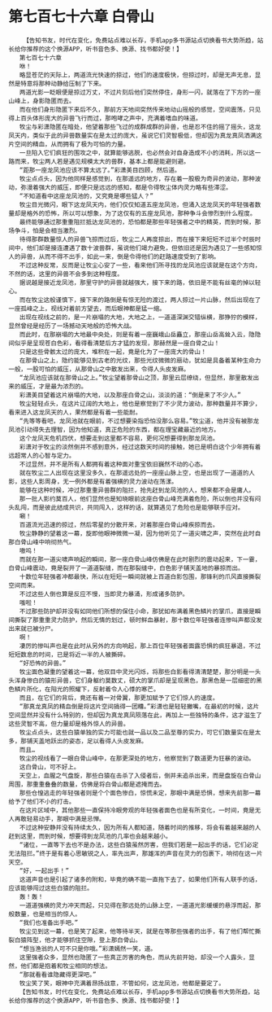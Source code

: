 # 第七百七十六章 白骨山
        【告知书友，时代在变化，免费站点难以长存，手机app多书源站点切换看书大势所趋，站长给你推荐的这个换源APP，听书音色多、换源、找书都好使！】
       第七百七十六章
       咻！
       略显苍茫的天际上，两道流光快速的掠过，他们的速度极快，但掠过时，却是无声无息，显然是特意将那种动静给压制了下来。
       两道光影一眨眼便是掠过万丈，不过片刻后他们突然停住，身形一闪，就落在了下方的一座山峰上，身影隐匿而去。
       而在他们身形隐匿下来后不久，那前方天地间突然传来地动山摇般的感觉，空间震荡，只见得上百头体形庞大的异兽飞行而过，那咆哮之声中，充满着嗜血的味道。
       牧尘与彩潇隐匿在暗处，他望着那些飞过的成群成群的异兽，也是忍不住的摇了摇头，这龙凤天内，类似于此的异兽数量实在是太过的庞大，虽说它们灵智极低，但却因为真龙真凤洒满这片空间的精血，从而拥有了极为可怕的力量。
       一旦陷入它们疯狂的围攻之中，就算能够逃脱，也必然会对自身造成不小的消耗，所以这一路而来，牧尘两人若是遇见规模太大的兽群，基本上都是能避则避。
       “距那一座龙凤池应该不算太远了。”彩潇美目四顾，然后道。
       牧尘点点头，因为他同样是感觉到，在那遥远的地方，存在着一股极为奇异的波动，那种波动，弥漫着强大的威压，即便只是远远的感知，都是令得牧尘体内灵力略有些滞涩。
       “不知道看中这座龙凤池的，又究竟是哪些猛人？”
       牧尘目光微闪，眼下这龙凤天内，他们仅仅知道五座龙凤池，但涌入这龙凤天的年轻强者数量却是格外的恐怖，所以可以想象，为了这仅有的五座龙凤池，那种争斗会惨烈到什么程度。
       最终能够通过那重重阻拦抵达龙凤池的，恐怕都是那些年轻强者之中的精英，而到时候，那场争斗，怕是会相当激烈。
       待得那群数量惊人的异兽飞掠而过后，牧尘二人再度掠出，而在接下来短短不过半个时辰时间中，他们却是接连遭遇了数十波兽群，虽说他们竭力避免，但依旧还是因为遇见了一些感知惊人的异兽，从而不得不出手，如此一来，倒是令得他们的赶路速度受到了影响。
       不过这种反常，反而是让牧尘心安了一些，看来他们所寻找的龙凤池应该就是在这个方向，不然的话，这里的异兽不会多到这种程度。
       据说越是接近龙凤池，那里守护的异兽就越强大，接下来的路，依旧是不能有丝毫的掉以轻心。
       而在牧尘这般谨慎下，接下来的路倒是有惊无险的渡过，两人掠过一片山脉，然后出现在了一座孤峰之上，视线对着前方望去，而后眼神都是猛一缩。
       出现在视线之前的，是一片崩塌的大地，大地之上，一道道深渊交错纵横，那狰狞的模样，显然曾经是经历了一场撼动天地般的恐怖大战。
       而此时，在那崩塌的大地最中央处，则是有着一座巍峨山岳矗立，那座山岳高耸入云，隐隐间似乎是呈现苍白色彩，看得看清楚后方才猛的发现，那赫然是一座白骨之山！
       只是这些骨骸太过的庞大，堆积在一起，竟是化为了一座庞大的骨山！
       在那骨山之上，隐约能够见到古老的光纹，那些光纹微微的扇动，犹如是具备着某种生命力一般，一股可怕的威压，从那骨山之中散发出来，令得人头皮发麻。
       “龙凤池应该就在那骨山之上。”牧尘望着那骨山之顶，那里云层缭绕，但显然，那里散发出来的威压，才是最为浓烈的。
       彩潇美目望着这片崩塌的大地，以及那座白骨之山，淡淡的道：“倒是来了不少人。”
       牧尘轻轻点头，在这片辽阔的大地上，他也是察觉到了不少灵力波动，那种数量并不算少，看来进入这龙凤天的人，果然都是有着一些能耐。
       “先等等看吧，龙凤池就在眼前，不过想要染指恐怕没那么容易。”牧尘道，他并没有被那龙凤池引动得失去理智，因为他知道，真正危险的东西，都在理宝藏最近的地方。
       这个龙凤天危机四伏，想要走到这里都不容易，更何况想要得到那龙凤池。
       彩潇对于牧尘的淡然倒并不感到意外，经过这数天时间的接触，她已是明白这个少年拥有着远超常人的心智与定力。
       不过显然，并不是所有人都拥有着这种面对重宝依旧巍然不动的心态。
       就在牧尘二人出现在这里没多久，在那遥远处的一座座山脉上空，也是出现了一道道的人影，这些人影周身，无一例外都是有着强横的灵力波动在荡漾。
       能够在这种时候，冲过那重重异兽群的阻拦，抢先赶到龙凤池的人，想来都不会是庸人。
       那一批人影约莫百人，他们显然也是知晓眼前这座白骨山峰充满着危险，所以倒也并没有闷头乱闯，而是彼此结成共识，共同闯入，这样的话，就算遇见了危险也是能够联手应对。
       唰！
       百道流光迅速的掠过，然后零星的分散开来，对着那座白骨山峰疾掠而去。
       牧尘静静的望着这一幕，旋即他眼神微微一凝，因为他听见了一道尖啸之声，突然在此时自那白骨山峰中响彻热气。
       嗷呜！
       而就在那一道尖啸声响起的瞬间，那一座白骨山峰仿佛是在此时剧烈的震动起来，下一霎，白骨山峰震动，竟是裂开了一道道裂缝，而在那裂缝中，白色影子铺天盖地的暴掠而出。
       十数位年轻强者冲都最快，所以在短短一瞬间就被上百道白影包围，那锋利的爪风直接撕裂空间而来。
       不过这些人倒也算是反应不慢，当即灵力暴涌，形成诸多防护。
       嗤啦！
       不过那些防护却并没有如同他们所想的保住小命，那犹如布满着黑色鳞片的掌爪，直接是瞬间撕裂了那重重灵力防护，然后无情的划过，顿时鲜血暴射，那十数位年轻强者连惨叫声都没发出来就已被分尸。
       啊！
       凄厉的惨叫声也是在此时从另外的方向响起，那上百位年轻强者面露恐惧的疯狂暴退，不过短短数息的时间，已是将近一半的人被撕碎。
       “好恐怖的异兽。”
       牧尘面色凝重的望着这一幕，他双目中灵光闪烁，将那些白影看得清清楚楚，那分明是一头头浑身惨白的猿形异兽，它们身躯约莫数丈，硕大的掌爪却是呈现黑色，那黑色是一层细密的黑色鳞片所化，在阳光的照耀下，反射着令人心悸的寒芒。
       而且，在它们的背后，竟还有着一对骨翼，那更加赋予了它们惊人的速度。
       “那真龙真凤的精血倒是将这片空间搞得一团糟。”彩潇也是轻轻撇嘴，在最初的时候，这片空间显然并没有什么特别的，但却因为真龙真凤陨落在此，再加上一些独特的条件，这才滋生了这些灵智不高，但力量却是格外惊人的异兽。
       牧尘点点头，这些白猿单独的实力可能也就一品以及二品至尊的实力，可它们数量实在是太多，那铺天盖地跃出的姿态，足以看得人头皮发麻。
       而且…
       牧尘的视线看了一眼白骨山峰中，在那更深处的地方，他察觉到了数道更为狂暴的波动。
       这白骨山，可不好上。
       天空上，血腥之气盘旋，那些白猿在击杀了入侵者后，倒并未追杀出来，而是盘旋在白骨山周围，那重重叠叠的数量，仿佛是将白骨山都是遮掩而去。
       那些仓惶逃走的年轻强者则是个个面色惨白，惊慌未定，那眼中满是恐惧，想来先前那一幕给予了他们不小的打击。
       在这片区域中，其他那些一直保持冷眼旁观的年轻强者面色也是有所变化，一时间，竟是无人再敢轻易动手，那眼中满是忌惮。
       不过这种安静并没有持续太久，因为所有人都知道，随着时间的推移，将会有着越来越的人赶到这里，而到时候，想要得到龙凤池的几率也会越来越小。
       “诸位，一直等下去也不是办法，这些白猿虽然厉害，但我们若是一起出手的话，它们必定无法阻拦。”终于是有着心思敏锐之人，率先出声，那雄浑的声音在灵力的包裹下，响彻在这一片天空。
       “好，一起出手！”
       这道声音也是引起了诸多的附和，毕竟的确不能一直拖下去了，如果他们所有人联手的话，应该能够闯过这些白猿的阻拦。
       轰！轰！
       一道道强横的灵力冲天而起，只见得在那远处的山脉上空，一道道光影缓缓的悬浮而起，那般数量，也是相当的惊人。
       “我们也准备出手吧。”
       牧尘见到这一幕，也是笑了起来，他等待半天，就是在等那些强者的出手，有了他们帮忙撕裂白猿阵型，他才能够抓住空隙，登上那白骨山。
       “想当渔翁的人可不只是你哦。”彩潇嫣然一笑，道。
       这里强者众多，显然也隐匿了一些真正厉害的角色，而从先前开始，却没一个人露头，显然，他们都是抱着和牧尘相同的想法。
       “那就看看谁隐藏得更深吧。”
       牧尘笑了笑，眼神中充满着昂扬战意，不管如何，这龙凤池，他都是要定了。
       【告知书友，时代在变化，免费站点难以长存，手机app多书源站点切换看书大势所趋，站长给你推荐的这个换源APP，听书音色多、换源、找书都好使！】
